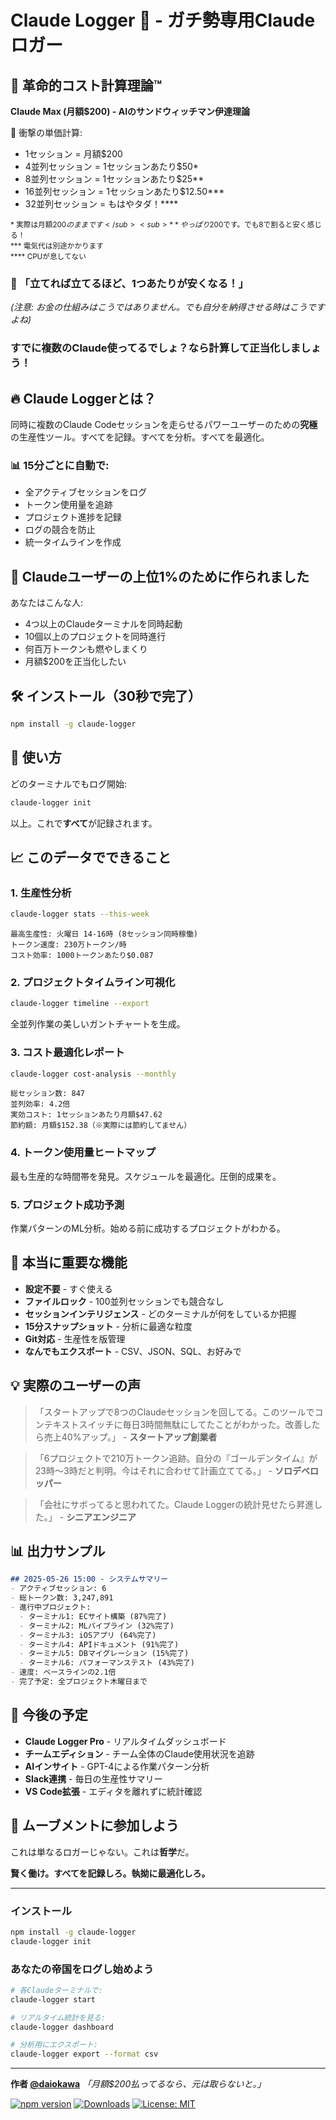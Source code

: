 # Claude Logger 🚀 - ガチ勢専用Claudeロガー

## 💸 革命的コスト計算理論™

**Claude Max (月額$200) - AIのサンドウィッチマン伊達理論**

🧮 衝撃の単価計算:
- 1セッション = 月額$200
- 4並列セッション = 1セッションあたり$50*
- 8並列セッション = 1セッションあたり$25**
- 16並列セッション = 1セッションあたり$12.50***
- 32並列セッション = もはやタダ！****

<sub>* 実際は月額$200のままです</sub>  
<sub>** やっぱり$200です。でも8で割ると安く感じる！</sub>  
<sub>*** 電気代は別途かかります</sub>  
<sub>**** CPUが息してない</sub>

### 🎯 「立てれば立てるほど、1つあたりが安くなる！」
*(注意: お金の仕組みはこうではありません。でも自分を納得させる時はこうですよね)*

### すでに複数のClaude使ってるでしょ？なら計算して正当化しましょう！

## 🔥 Claude Loggerとは？

同時に複数のClaude Codeセッションを走らせるパワーユーザーのための**究極**の生産性ツール。すべてを記録。すべてを分析。すべてを最適化。

### 📊 15分ごとに自動で:
- 全アクティブセッションをログ
- トークン使用量を追跡
- プロジェクト進捗を記録
- ログの競合を防止
- 統一タイムラインを作成

## 💪 Claudeユーザーの上位1%のために作られました

あなたはこんな人:
- 4つ以上のClaudeターミナルを同時起動
- 10個以上のプロジェクトを同時進行
- 何百万トークンも燃やしまくり
- 月額$200を正当化したい

## 🛠️ インストール（30秒で完了）

```bash
npm install -g claude-logger
```

## 🚀 使い方

どのターミナルでもログ開始:
```bash
claude-logger init
```

以上。これで**すべて**が記録されます。

## 📈 このデータでできること

### 1. **生産性分析**
```bash
claude-logger stats --this-week
```
```
最高生産性: 火曜日 14-16時 (8セッション同時稼働)
トークン速度: 230万トークン/時
コスト効率: 1000トークンあたり$0.087
```

### 2. **プロジェクトタイムライン可視化**
```bash
claude-logger timeline --export
```
全並列作業の美しいガントチャートを生成。

### 3. **コスト最適化レポート**
```bash
claude-logger cost-analysis --monthly
```
```
総セッション数: 847
並列効率: 4.2倍
実効コスト: 1セッションあたり月額$47.62
節約額: 月額$152.38（※実際には節約してません）
```

### 4. **トークン使用量ヒートマップ**
最も生産的な時間帯を発見。スケジュールを最適化。圧倒的成果を。

### 5. **プロジェクト成功予測**
作業パターンのML分析。始める前に成功するプロジェクトがわかる。

## 🎯 本当に重要な機能

- **設定不要** - すぐ使える
- **ファイルロック** - 100並列セッションでも競合なし
- **セッションインテリジェンス** - どのターミナルが何をしているか把握
- **15分スナップショット** - 分析に最適な粒度
- **Git対応** - 生産性を版管理
- **なんでもエクスポート** - CSV、JSON、SQL、お好みで

## 💡 実際のユーザーの声

> 「スタートアップで8つのClaudeセッションを回してる。このツールでコンテキストスイッチに毎日3時間無駄にしてたことがわかった。改善したら売上40%アップ。」 - **スタートアップ創業者**

> 「6プロジェクトで210万トークン追跡。自分の『ゴールデンタイム』が23時〜3時だと判明。今はそれに合わせて計画立ててる。」 - **ソロデベロッパー**

> 「会社にサボってると思われてた。Claude Loggerの統計見せたら昇進した。」 - **シニアエンジニア**

## 📊 出力サンプル

```markdown
## 2025-05-26 15:00 - システムサマリー
- アクティブセッション: 6
- 総トークン数: 3,247,891
- 進行中プロジェクト: 
  - ターミナル1: ECサイト構築 (87%完了)
  - ターミナル2: MLパイプライン (32%完了)
  - ターミナル3: iOSアプリ (64%完了)
  - ターミナル4: APIドキュメント (91%完了)
  - ターミナル5: DBマイグレーション (15%完了)
  - ターミナル6: パフォーマンステスト (43%完了)
- 速度: ベースラインの2.1倍
- 完了予定: 全プロジェクト木曜日まで
```

## 🔮 今後の予定

- **Claude Logger Pro** - リアルタイムダッシュボード
- **チームエディション** - チーム全体のClaude使用状況を追跡
- **AIインサイト** - GPT-4による作業パターン分析
- **Slack連携** - 毎日の生産性サマリー
- **VS Code拡張** - エディタを離れずに統計確認

## 🤝 ムーブメントに参加しよう

これは単なるロガーじゃない。これは**哲学**だ。

**賢く働け。すべてを記録しろ。執拗に最適化しろ。**

---

### インストール

```bash
npm install -g claude-logger
claude-logger init
```

### あなたの帝国をログし始めよう

```bash
# 各Claudeターミナルで:
claude-logger start

# リアルタイム統計を見る:
claude-logger dashboard

# 分析用にエクスポート:
claude-logger export --format csv
```

---

**作者 [@daiokawa](https://github.com/daiokawa)**
*「月額$200払ってるなら、元は取らないと。」*

[![npm version](https://badge.fury.io/js/claude-logger.svg)](https://www.npmjs.com/package/claude-logger)
[![Downloads](https://img.shields.io/npm/dm/claude-logger.svg)](https://www.npmjs.com/package/claude-logger)
[![License: MIT](https://img.shields.io/badge/License-MIT-yellow.svg)](https://opensource.org/licenses/MIT)